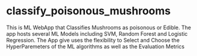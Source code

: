 # classify_poisonous_mushrooms
This is ML WebApp that Classifies Mushrooms as poisonous or Edible. The app hosts several ML Models including SVM, Random Forest and Logistic Regression. The App give uses the flexibility to Select and Choose the HyperParemeters of the ML algorithms as well as the Evaluation Metrics

